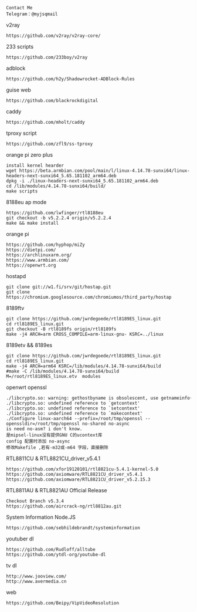 ```
Contact Me
Telegram：@myjsqmail
```

v2ray
```
https://github.com/v2ray/v2ray-core/
```

233 scripts
```
https://github.com/233boy/v2ray
```

adblock
```
https://github.com/h2y/Shadowrocket-ADBlock-Rules
```

guise web
```
https://github.com/blackrockdigital
```

caddy
```
https://github.com/mholt/caddy
```

tproxy script
```
https://github.com/zfl9/ss-tproxy
```

orange pi zero plus
```
install kernel hearder
wget https://beta.armbian.com/pool/main/l/linux-4.14.78-sunxi64/linux-headers-next-sunxi64_5.65.181102_arm64.deb
dpkg -i ./linux-headers-next-sunxi64_5.65.181102_arm64.deb 
cd /lib/modules/4.14.78-sunxi64/build/
make scripts
```

8188eu ap mode
```
https://github.com/lwfinger/rtl8188eu
git checkout -b v5.2.2.4 origin/v5.2.2.4
make && make install
```

orange pi
```
https://github.com/hyphop/miZy
https://dietpi.com/
https://archlinuxarm.org/
https://www.armbian.com/
https://openwrt.org
```

hostapd
```
git clone git://w1.fi/srv/git/hostap.git
git clone https://chromium.googlesource.com/chromiumos/third_party/hostap
```

8189ftv
```
git clone https://github.com/jwrdegoede/rtl8189ES_linux.git
cd rtl8189ES_linux.git
git checkout -B rtl8189fs origin/rtl8189fs
make -j4 ARCH=arm CROSS_COMPILE=arm-linux-gnu- KSRC=../linux
```

8189etv && 8189es
```
git clone https://github.com/jwrdegoede/rtl8189ES_linux.git
cd rtl8189ES_linux.git
make -j4 ARCH=arm64 KSRC=/lib/modules/4.14.78-sunxi64/build
#make -C /lib/modules/4.14.78-sunxi64/build M=/root/rtl8189ES_linux.etv  modules
```

openwrt openssl
```
./libcrypto.so: warning: gethostbyname is obsolescent, use getnameinfo() instead.
./libcrypto.so: undefined reference to `getcontext'
./libcrypto.so: undefined reference to `setcontext'
./libcrypto.so: undefined reference to `makecontext'
./Configure linux-aarch64 --prefix=/root/tmp/openssl --openssldir=/root/tmp/openssl no-shared no-async
is need no-asm? i don't know.
是mipsel-linux没有提供GNU C的ucontext库
config 配置时添加 no-async
修改Makefile ,若有-m32或-m64 字段，直接删除
```

RTL8811CU & RTL8821CU_driver_v5.4.1
```
https://github.com/xfor19120101/rtl8821cu-5.4.1-kernel-5.0
https://github.com/axiomware/RTL8821CU_driver_v5.4.1
https://github.com/axiomware/RTL8821CU_driver_v5.2.15.3
```

RTL8811AU & RTL8821AU Official Release
```
Checkout Branch v5.3.4
https://github.com/aircrack-ng/rtl8812au.git
```

System Information Node.JS
```
https://github.com/sebhildebrandt/systeminformation
```

youtuber dl
```
https://github.com/Rudloff/alltube
https://github.com/ytdl-org/youtube-dl
```

tv dl
```
http://www.jooview.com/
http://www.avermedia.cn
```

web
```
https://github.com/Beipy/VipVideoResolution
```
